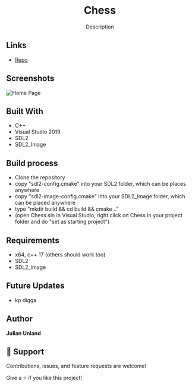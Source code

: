 <h1 align="center">Chess<project-name></h1>

<p align="center">Description<project-description></p>

## Links

- [Repo](https://github.com/JuUnland/Chess "<project-name> Repo")

## Screenshots

![Home Page](https://user-images.githubusercontent.com/73100154/137021864-877f6349-ab5d-494f-978a-ead9db467dcc.png "Home Page")

## Built With

- C++
- Visual Studio 2019
- SDL2
- SDL2_Image

## Build process

- Clone the repository
- copy "sdl2-config.cmake" into your SDL2 folder, which can be places anywhere
- copy "sdl2-image-config.cmake" into your SDL2_Image folder, which can be placed anywhere
- type "mkdir build && cd build && cmake .."
- (open Chess.sln in Visual Studio, right click on Chess in your project folder and do "set as starting project")

## Requirements

- x64, c++ 17 (others should work too)
- SDL2
- SDL2_image

## Future Updates

- kp digga

## Author

**Julian Unland**

## 🤝 Support

Contributions, issues, and feature requests are welcome!

Give a ⭐️ if you like this project!
